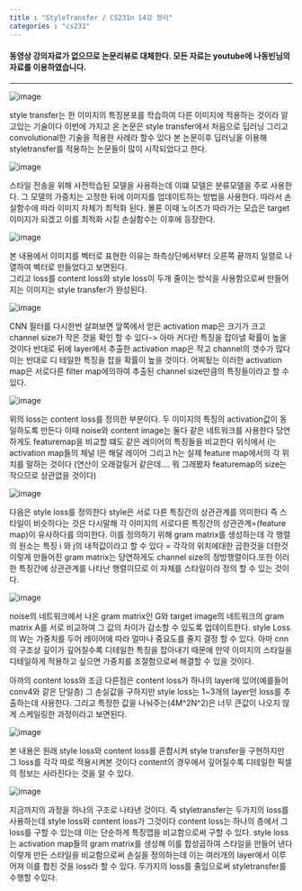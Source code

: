```yaml
---
title : "StyleTransfer / CS231n 14강 정리"
categories : "cs231"
--- 
```


####  동영상 강의자료가 없으므로 논문리뷰로 대체한다. 모든 자료는 youtube에 나동빈님의 자료를 이용하였습니다.

-------------

![image](https://user-images.githubusercontent.com/65720894/130194889-332d890d-7b4e-4f12-8633-0b9c44eaddc7.png)


style transfer는 한 이미지의 특징분포를 학습하여 다른 이미지에 적용하는 것이라 알고있는 기술이다 이번에 가지고 온 논문은 style transfer에서 처음으로
딥러닝 그리고 convolutional한 기술을 적용한 사례라 할수 있다 본 논문이후 딥러닝을 이용해 styletransfer를 적용하는 논문들이 많이 시작되었다고 한다.

![image](https://user-images.githubusercontent.com/65720894/130195163-88910141-df51-45a9-9f41-a57f674448ef.png)

스타일 전송을 위해 사전학습된 모델을 사용하는데 이떄 모델은 분류모델을 주로 사용한다. 그 모델의 가중치는 고정한 뒤에 이미지를 업데이트하는
방법을 사용한다. 따라서 손실함수에 따라 이미지 자체가 최적화 된다. 몰론 이때 노이즈가 따라가는 모습은 target 이미지가 되겠고 이를 최적화 시킬
손실함수는 이후에 등장한다.

![image](https://user-images.githubusercontent.com/65720894/130195976-ec00ff7b-9fbb-470c-9f25-3e34711e9f56.png)

본 내용에서 이미지를 벡터로 표현한 이유는 좌측상단에서부터 오른쪽 끝까지 일렬로 나열하여 벡터로 만들었다고 보면된다.  
그리고 loss를 content loss와 style loss이 두개 줄이는 방식을 사용함으로써 만들어지는 이미지는 style transfer가 완성된다.

![image](https://user-images.githubusercontent.com/65720894/130196687-3186160e-849f-4d57-a0de-fad604db444e.png)

CNN 필터를 다시한번 살펴보면 앞쪽에서 얻은 activation map은 크기가 크고 channel size가 작은 것을 확인 할 수 있다-> 아마
커다란 특징을 잡아낼 확률이 높을 것이다 반대로 뒤에 layer에서 추출한 activation map은 작고 channel의 갯수가 많다 이는 반대로
디 테일한 특징을 잡을 확률이 높을 것이다. 어찌됬는 이러한 activation map은 서로다른 filter map에의하여 추출된 channel size만큼의
특징들이라고 할 수 있다.

![image](https://user-images.githubusercontent.com/65720894/130197135-66038161-555d-4dd5-96d2-956f5bb39ae1.png)

위의 loss는 content loss를 정의한 부분이다. 두 이미지의 특징의 activation값이 동일하도록 만든다
이때 noise와 content image는 둘다 같은 네트워크를 사용한다 당연하게도 featuremap을 비교할 떄도 같은 레이어의 특징들을 비교한다
위식에서 i는 activation map들의 체널 l은 해달 레이어 그리고 h는 실제 feature map에서의 각 위치를 말하는 것이다 
(연산이 오래걸릴거 같은데.... 뭐 그래봤자 featuremap의 size는 작으므로 상관없을 것이다)

![image](https://user-images.githubusercontent.com/65720894/130198254-b61ac634-f549-48d1-bfe9-f84c2c6ea72e.png)

다음은 style loss를 정의한다 style은 서로 다른 특징간의 상관관계를 의미한다 즉 스타일이 비슷하다는 것은 다시말해
각 이미지의 서로다른 특징간의 상관관계=(feature map)이 유사하다를 의미한다. 이를 정의하기 위해 gram matrix를 생성하는데
각 행렬의 원소는 특징 i 와 j의 내적값이라고 할 수 있다 = 각각의 위치에대한 곱한것을 더한것 이렇게 만들어진 gram matrix는
당연하게도 channel size의 정방행렬이다.또한 이러한 특징간에 상관관계를 나타난 행렬이므로 이 자체를 스타일이라 정의
할 수 있는 것이다.

![image](https://user-images.githubusercontent.com/65720894/130199594-f793bdca-7b0d-440b-b62d-fd1031ede565.png)

noise의 네트워크에서 나온 gram matrix인 G와 target image의 네트워크의 gram matrix A를 서로 비교하여 그 값의 차이가 감소할 수 있도록 업데이트한다. style Loss의 W는 가중치를 두어 레이어에 따라 얼마나 중요도를 줄지 결정 할 수 있다. 아마 cnn의
구조상 깊이가 깊어질수록 디테일한 특징을 잡아내기 때문에 만약 이미지의 스타일을 디테일하게 적용하고 싶으면 가중치를
조절함으로써 해결할 수 있을 것이다.   

아까의 content loss와 조금 다른점은 content loss가 하나의 layer에 있어(예를들어 conv4와 같은 단일층) 그 손실값을 구하지만 style loss는 1~3개의 
layer만 loss를 추출하는데 사용한다. 그리고 특정한 값을 나눠주는(4M^2N^2)은 너무 큰값이 나오지 않게 스케일링한 과정이라고
보면된다.  

![image](https://user-images.githubusercontent.com/65720894/130399561-0a77d81b-361a-4a75-9c97-054c2d020449.png)

 
본 내용은 원래 style loss와 content loss를 혼합시켜 style transfer을 구현하지만 그 loss를 각각 따로 적용시켜본 것이다
content의 경우에서 깊어질수록 디테일한 픽셀의 정보는 사라진다는 것을 알 수 있다.

![image](https://user-images.githubusercontent.com/65720894/130400150-c8096cdc-9a99-4481-b40a-86ca15129cd3.png)

지금까지의 과정을 하나의 구조로 나타낸 것이다. 즉 styletransfer는 두가지의 loss를 사용하는데 style loss와 content loss가
그것이다 content loss는 하나의 층에서 그 loss를 구할 수 있는데 이는 단순하게 특징맵을 비교함으로써 구할 수 있다.
style loss는 activation map들의 gram matrix를 생성해 이를 합성곱하여 스타일을 만들어 낸다 이렇게 만든 스타일을
비교함으로써 손실을 정의하는데 이는 여러개의 layer에서 이루어져 이를 합친 것을 loss라 할 수 있다. 두가지의 loss를
줄임으로써 styletransfer를 수행할 수있다.













